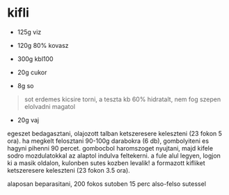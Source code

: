 # kifli

- 125g viz
- 120g 80% kovasz

- 300g kbl100
- 20g cukor
- 8g so

> sot erdemes kicsire torni, a teszta kb 60% hidratalt, nem fog szepen
> elolvadni magatol

- 20g vaj

egeszet bedagasztani, olajozott talban ketszeresere keleszteni (23 fokon 5 ora).
ha megkelt felosztani 90-100g darabokra (6 db), gombolyiteni es hagyni pihenni
90 percet. gombocbol haromszoget nyujtani, majd kifele sodro mozdulatokkal
az alaptol indulva feltekerni. a fule alul legyen, logjon ki a masik oldalon,
kulonben sutes kozben levalik! a formazott kifliket ketszeresere keleszteni
(23 fokon 3.5 ora). 

alaposan beparasitani, 200 fokos sutoben 15 perc also-felso sutessel